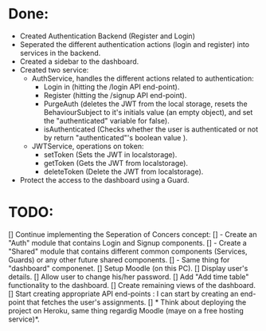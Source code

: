 # Done:
-   Created Authentication Backend (Register and Login)
-   Seperated the different authentication actions (login and register) into services in the backend.
-   Created a sidebar to the dashboard.
-   Created two service:
    - AuthService, handles the different actions related to authentication: 
        -   Login in (hitting the /login API end-point).
        -   Register (hitting the /signup API end-point).
        -   PurgeAuth (deletes the JWT from the local storage, resets the BehaviourSubject to it's initials value (an empty object), and set the "authenticated" variable for false).
        -   isAuthenticated (Checks whether the user is authenticated or not by return "authenticated"'s boolean value ).
    - JWTService, operations on token:
        - setToken (Sets the JWT in localstorage).
        - getToken (Gets the JWT from localstorage).
        - deleteToken (Delete the JWT from localstorage).
-   Protect the access to the dashboard using a Guard.

# TODO:
[]  Continue implementing the Seperation of Concers concept:
[]  - Create an "Auth" module that contains Login and Signup components.
[]  - Create a "Shared" module that contains different common components (Services, Guards) or any other future shared components.
[]  - Same thing for "dashboard" componenet.
[]  Setup Moodle (on this PC).
[]  Display user's details.
[]  Allow user to change his/her password.
[]  Add "Add time table" functionality to the dashboard.
[]  Create remaining views of the dashboard.
[]  Start creating appropriate API end-points : I can start by creating an end-point that fetches the user's     assignments.
[] * Think about deploying the project on Heroku, same thing regardig Moodle (maye on a free hosting service)*.